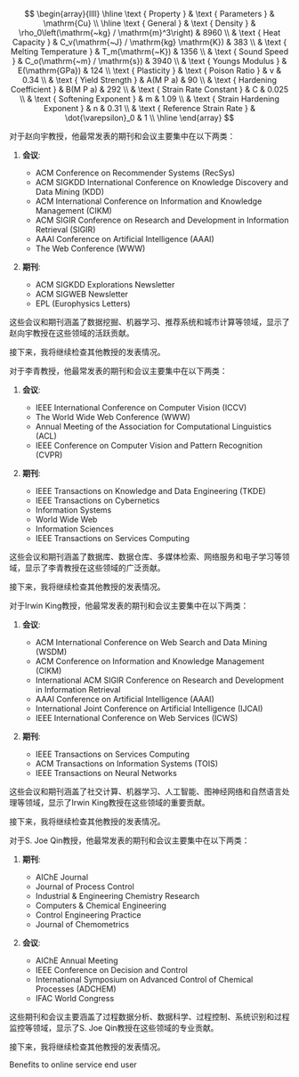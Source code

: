 $$
\begin{array}{llll}
\hline \text { Property } & \text { Parameters } & \mathrm{Cu} \\
\hline \text { General } & \text { Density } & \rho_0\left(\mathrm{~kg} / \mathrm{m}^3\right) & 8960 \\
& \text { Heat Capacity } & C_v(\mathrm{~J} / \mathrm{kg} \mathrm{K}) & 383 \\
& \text { Melting Temperature } & T_m(\mathrm{~K}) & 1356 \\
& \text { Sound Speed } & C_o(\mathrm{~m} / \mathrm{s}) & 3940 \\
& \text { Youngs Modulus } & E(\mathrm{GPa}) & 124 \\
\text { Plasticity } & \text { Poison Ratio } & v & 0.34 \\
& \text { Yield Strength } & A(M P a) & 90 \\
& \text { Hardening Coefficient } & B(M P a) & 292 \\
& \text { Strain Rate Constant } & C & 0.025 \\
& \text { Softening Exponent } & m & 1.09 \\
& \text { Strain Hardening Exponent } & n & 0.31 \\
& \text { Reference Strain Rate } & \dot{\varepsilon}_0 & 1 \\
\hline
\end{array}
$$

对于赵向宇教授，他最常发表的期刊和会议主要集中在以下两类：

1. **会议**:
   - ACM Conference on Recommender Systems (RecSys)
   - ACM SIGKDD International Conference on Knowledge Discovery and Data Mining (KDD)
   - ACM International Conference on Information and Knowledge Management (CIKM)
   - ACM SIGIR Conference on Research and Development in Information Retrieval (SIGIR)
   - AAAI Conference on Artificial Intelligence (AAAI)
   - The Web Conference (WWW)

2. **期刊**:
   - ACM SIGKDD Explorations Newsletter
   - ACM SIGWEB Newsletter
   - EPL (Europhysics Letters)

这些会议和期刊涵盖了数据挖掘、机器学习、推荐系统和城市计算等领域，显示了赵向宇教授在这些领域的活跃贡献。

接下来，我将继续检查其他教授的发表情况。

对于李青教授，他最常发表的期刊和会议主要集中在以下两类：

1. **会议**:
   - IEEE International Conference on Computer Vision (ICCV)
   - The World Wide Web Conference (WWW)
   - Annual Meeting of the Association for Computational Linguistics (ACL)
   - IEEE Conference on Computer Vision and Pattern Recognition (CVPR)

2. **期刊**:
   - IEEE Transactions on Knowledge and Data Engineering (TKDE)
   - IEEE Transactions on Cybernetics
   - Information Systems
   - World Wide Web
   - Information Sciences
   - IEEE Transactions on Services Computing

这些会议和期刊涵盖了数据库、数据仓库、多媒体检索、网络服务和电子学习等领域，显示了李青教授在这些领域的广泛贡献。

接下来，我将继续检查其他教授的发表情况。

对于Irwin King教授，他最常发表的期刊和会议主要集中在以下两类：

1. **会议**:
   - ACM International Conference on Web Search and Data Mining (WSDM)
   - ACM Conference on Information and Knowledge Management (CIKM)
   - International ACM SIGIR Conference on Research and Development in Information Retrieval
   - AAAI Conference on Artificial Intelligence (AAAI)
   - International Joint Conference on Artificial Intelligence (IJCAI)
   - IEEE International Conference on Web Services (ICWS)

2. **期刊**:
   - IEEE Transactions on Services Computing
   - ACM Transactions on Information Systems (TOIS)
   - IEEE Transactions on Neural Networks

这些会议和期刊涵盖了社交计算、机器学习、人工智能、图神经网络和自然语言处理等领域，显示了Irwin King教授在这些领域的重要贡献。

接下来，我将继续检查其他教授的发表情况。

对于S. Joe Qin教授，他最常发表的期刊和会议主要集中在以下两类：

1. **期刊**:
   - AIChE Journal
   - Journal of Process Control
   - Industrial & Engineering Chemistry Research
   - Computers & Chemical Engineering
   - Control Engineering Practice
   - Journal of Chemometrics

2. **会议**:
   - AIChE Annual Meeting
   - IEEE Conference on Decision and Control
   - International Symposium on Advanced Control of Chemical Processes (ADCHEM)
   - IFAC World Congress

这些期刊和会议主要涵盖了过程数据分析、数据科学、过程控制、系统识别和过程监控等领域，显示了S. Joe Qin教授在这些领域的专业贡献。

接下来，我将继续检查其他教授的发表情况。


Benefits to online service end user